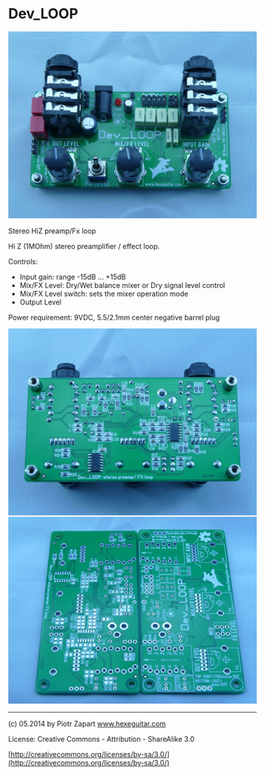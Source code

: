 Dev_LOOP
========

![alt text][pic1]

Stereo HiZ preamp/Fx loop

Hi Z (1MOhm) stereo preamplifier / effect loop.

Controls:

  * Input gain: range -15dB ... +15dB
  * Mix/FX Level: Dry/Wet balance mixer or Dry signal level control
  * Mix/FX Level switch: sets the mixer operation mode
  * Output Level

Power requirement: 9VDC, 5.5/2.1mm center negative barrel plug

![alt text][pic2]
![alt text][pic3]

 ------
(c) 05.2014 by Piotr Zapart 
www.hexeguitar.com

License:
Creative Commons - Attribution - ShareAlike 3.0 

[http://creativecommons.org/licenses/by-sa/3.0/](http://creativecommons.org/licenses/by-sa/3.0/)

[pic1]: Pics/Dev_LOOP1.jpg "Dev_LOOP"
[pic2]: Pics/Dev_LOOP2.jpg "Dev_LOOP"
[pic3]: Pics/Dev_LOOP_PCB.jpg "Dev_LOOP"